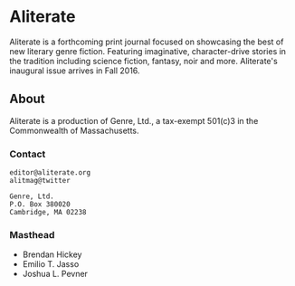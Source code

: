 # Aliterate

Aliterate is a forthcoming print journal focused on showcasing the best of new literary genre fiction. Featuring imaginative, character-drive stories in the tradition including science fiction, fantasy, noir and more. Aliterate's inaugural issue arrives in Fall 2016.

## About

Aliterate is a production of Genre, Ltd., a tax-exempt 501(c)3 in the Commonwealth of Massachusetts.

### Contact

    editor@aliterate.org
    alitmag@twitter

    Genre, Ltd.
    P.O. Box 380020
    Cambridge, MA 02238

### Masthead
* Brendan Hickey
* Emilio T. Jasso
* Joshua L. Pevner


